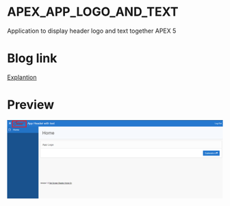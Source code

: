 # APEX_APP_LOGO_AND_TEXT
Application to display header logo and text together APEX 5
# Blog link
<a href="https://www.ashishsahay.com/2020/04/how-to-set-up-application-header-logo-with-text-in-oracle-apex.html">Explantion</a>

# Preview
<img src="https://raw.githubusercontent.com/ashishtheapexian/APEX_APP_LOGO_AND_TEXT/master/APEX_5_preview.png"/>
